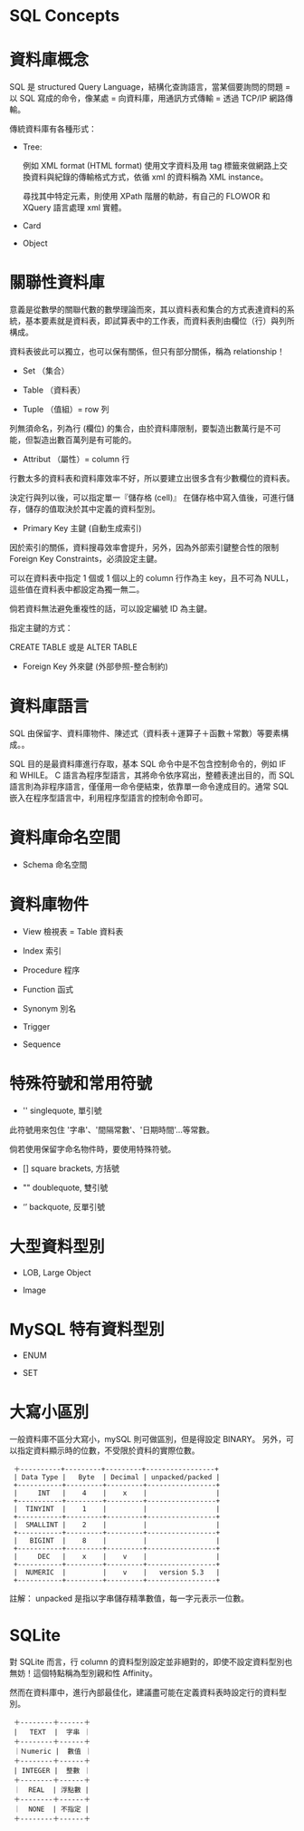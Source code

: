 # SQL Concepts



# 資料庫概念

SQL 是 structured Query Language，結構化查詢語言，當某個要詢問的問題 = 以 SQL 寫成的命令，像某處 = 向資料庫，用通訊方式傳輸 = 透過 TCP/IP 網路傳輸。

傳統資料庫有各種形式：

* Tree:

  例如 XML format (HTML format) 使用文字資料及用 tag 標籤來做網路上交換資料與紀錄的傳輸格式方式，依循 xml 的資料稱為 XML instance。
  
  尋找其中特定元素，則使用 XPath 階層的軌跡，有自己的 FLOWOR 和 XQuery 語言處理 xml 實體。

* Card

* Object


# 關聯性資料庫

意義是從數學的關聯代數的數學理論而來，其以資料表和集合的方式表達資料的系統，基本要素就是資料表，即試算表中的工作表，而資料表則由欄位（行）與列所構成。

資料表彼此可以獨立，也可以保有關係，但只有部分關係，稱為 relationship！

* Set （集合）

* Table （資料表）

* Tuple （值組）= row 列

 列無須命名，列為行 (欄位) 的集合，由於資料庫限制，要製造出數萬行是不可能，但製造出數百萬列是有可能的。

* Attribut （屬性）= column 行 

行數太多的資料表和資料庫效率不好，所以要建立出很多含有少數欄位的資料表。

決定行與列以後，可以指定單一『儲存格 (cell)』 在儲存格中寫入值後，可進行儲存，儲存的值取決於其中定義的資料型別。

* Primary Key 主鍵 (自動生成索引)

因於索引的關係，資料搜尋效率會提升，另外，因為外部索引鍵整合性的限制 Foreign Key Constraints，必須設定主鍵。

可以在資料表中指定 1 個或 1 個以上的 column 行作為主 key，且不可為 NULL，這些值在資料表中都設定為獨一無二。

倘若資料無法避免重複性的話，可以設定編號 ID 為主鍵。

指定主鍵的方式：

CREATE TABLE 或是 ALTER TABLE 

* Foreign Key 外來鍵 (外部參照-整合制約)


# 資料庫語言

SQL 由保留字、資料庫物件、陳述式（資料表＋運算子＋函數＋常數）等要素構成。。

SQL 目的是最資料庫進行存取，基本 SQL 命令中是不包含控制命令的，例如 IF 和 WHILE。 C 語言為程序型語言，其將命令依序寫出，整體表達出目的，而 SQL 語言則為非程序語言，僅僅用一命令便結束，依靠單一命令達成目的。通常 SQL 嵌入在程序型語言中，利用程序型語言的控制命令即可。

# 資料庫命名空間

* Schema 命名空間


# 資料庫物件

* View 檢視表 = Table 資料表

* Index 索引

* Procedure 程序

* Function 函式

* Synonym 別名

* Trigger

* Sequence

# 特殊符號和常用符號

* '' singlequote, 單引號

此符號用來包住 '字串'、'間隔常數'、'日期時間'...等常數。

倘若使用保留字命名物件時，要使用特殊符號。

* [] square brackets, 方括號

* "" doublequote, 雙引號

* ‘’ backquote, 反單引號

# 大型資料型別

* LOB, Large Object 

* Image

# MySQL 特有資料型別

* ENUM

* SET

# 大寫小區別

一般資料庫不區分大寫小，mySQL 則可做區別，但是得設定 BINARY。
另外，可以指定資料顯示時的位數，不受限於資料的實際位數。

     ＋----------+---------+---------+-----------------+
     | Data Type |   Byte  | Decimal | unpacked/packed |
     +-----------+---------+---------+-----------------+
     |     INT   |    4    |    x    |                 |
     +-----------+---------+---------+-----------------+
     |  TINYINT  |    1    |         |                 |
     +-----------+---------+---------+-----------------+
     |  SMALLINT |    2    |         |                 |
     +-----------+---------+---------+-----------------+
     |   BIGINT  |    8    |         |                 |
     +-----------+---------+---------+-----------------+
     |     DEC   |    x    |    v    |                 |
     +-----------+---------+---------+-----------------+
     |  NUMERIC  |         |    v    |   version 5.3   |
     +-----------+---------+---------+-----------------+

註解： unpacked 是指以字串儲存精準數值，每一字元表示一位數。

# SQLite 

對 SQLite 而言，行 column 的資料型別設定並非絕對的，即使不設定資料型別也無妨！這個特點稱為型別親和性 Affinity。

然而在資料庫中，進行內部最佳化，建議盡可能在定義資料表時設定行的資料型別。

     ＋--------＋------＋
     |   TEXT  |  字串 ｜
     ＋--------＋------＋
     ｜Ｎumeric |  數值 ｜
     ＋--------＋------＋
     | INTEGER |  整數 ｜
     ＋--------＋------＋
     ｜  REAL  | 浮點數 |
     ＋--------＋------＋
     ｜  NONE  | 不指定 | 
     ＋--------＋------＋
 
